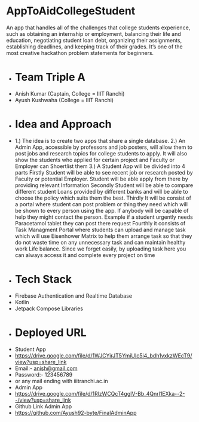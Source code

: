 # AppToAidCollegeStudent
An app that handles all of the challenges that college students experience, such as obtaining an internship or employment, 
balancing their life and education, negotiating student loan debt, organizing their assignments, establishing deadlines, 
and keeping track of their grades. It’s one of the most creative hackathon problem statements for beginners.
- # Team Triple A
- Anish Kumar (Captain, College = IIIT Ranchi)
- Ayush Kushwaha (College = IIIT Ranchi)
- # Idea and Approach
- 1.) The idea is to create two apps that share a single database. 
2.) An Admin App, accessible by professors and job posters, will allow them to post jobs and research topics for college students to apply.  It will also show the students who applied for certain project and Faculty or Employer can Shoertlist them
3.) A Student App will be divided into 4 parts
Firstly  Student will be able to see recent job or research posted by Faculty or potential Employer.
Student will be able apply from there by providing relevant Information
Secondly Student will be able to compare different student Loans provided by different banks and will be able to choose the policy which suits them the best.
Thirdly It will be consist of a portal where student can post problem or thing they need which will be shown to every person using the app. If anybody will be capable of help they might contact the person. Example if a student urgently needs Paracetamol tablet they can post there request
Fourthly it consists of  Task Managment Portal where students can upload and manage task which will use Eisenhower Matrix to help them arrange task so that they do not waste time on any unnecessary task and can maintain healthy work Life balance. 
Since we forget easily, by uploading task here you can always access it and complete every project on time
- # Tech Stack
- Firebase Authentication and Realtime Database
- Kotlin
- Jetpack Compose Libraries
- # Deployed URL
- Student App
- https://drive.google.com/file/d/1WJCYirJT5YmiUIc5i4_bdh1vxkzWEcT9/view?usp=share_link
- Email:- anish@gmail.com
- Password:- 123456789
- or any mail ending with iiitranchi.ac.in
- Admin App
- https://drive.google.com/file/d/1RlzWCQcT4ggIV-Bb_4Qnrl1EXka--2--/view?usp=share_link
- Github Link Admin App
- https://github.com/Ayush92-byte/FinalAdminApp
